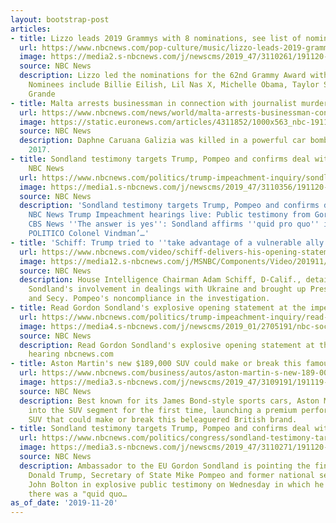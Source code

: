 ```yaml
---
layout: bootstrap-post
articles:
- title: Lizzo leads 2019 Grammys with 8 nominations, see list of nominees
  url: https://www.nbcnews.com/pop-culture/music/lizzo-leads-2019-grammys-8-nominations-see-list-nominees-n1086636
  image: https://media2.s-nbcnews.com/j/newscms/2019_47/3110261/191120-lizzo-grammys-mc-1350_457f8dbee4016befee49369d0ff393d5.nbcnews-fp-1200-630.JPG
  source: NBC News
  description: Lizzo led the nominations for the 62nd Grammy Award with eight nods.
    Nominees include Billie Eilish, Lil Nas X, Michelle Obama, Taylor Swift, Ariana
    Grande
- title: Malta arrests businessman in connection with journalist murder
  url: https://www.nbcnews.com/news/world/malta-arrests-businessman-connection-journalist-murder-n1086686
  image: https://static.euronews.com/articles/4311852/1000x563_nbc-191120-yorgen_fenech-mc-1431_5179e3b8974bd34ad6b7bb9c6b8607ed.jpg
  source: NBC News
  description: Daphne Caruana Galizia was killed in a powerful car bomb in October
    2017.
- title: Sondland testimony targets Trump, Pompeo and confirms deal with Ukraine -
    NBC News
  url: https://www.nbcnews.com/politics/trump-impeachment-inquiry/sondland-testimony-targets-trump-pompeo-confirms-deal-ukraine-n1086541
  image: https://media1.s-nbcnews.com/j/newscms/2019_47/3110356/191120-gordon-sondland-cs-943a_28017ffc5453ed990f189fb6311e7e0d.nbcnews-fp-1200-630.jpg
  source: NBC News
  description: 'Sondland testimony targets Trump, Pompeo and confirms deal with Ukraine
    NBC News Trump Impeachment hearings live: Public testimony from Gordan Sondland
    CBS News ''The answer is yes'': Sondland affirms ''quid pro quo'' in Ukraine dealings
    POLITICO Colonel Vindman’…'
- title: 'Schiff: Trump tried to ''take advantage of a vulnerable ally'''
  url: https://www.nbcnews.com/video/schiff-delivers-his-opening-statement-in-sondland-s-impeachment-hearing-73745989619
  image: https://media12.s-nbcnews.com/j/MSNBC/Components/Video/201911/nbc_now_schiff_sondland_open_191120_1920x1080.nbcnews-fp-1200-630.jpg
  source: NBC News
  description: House Intelligence Chairman Adam Schiff, D-Calif., detailed Amb. Gordon
    Sondland's involvement in dealings with Ukraine and brought up President Trump
    and Secy. Pompeo's noncompliance in the investigation.
- title: Read Gordon Sondland's explosive opening statement at the impeachment hearing
  url: https://www.nbcnews.com/politics/trump-impeachment-inquiry/read-gordon-sondland-s-explosive-opening-statement-impeachment-hearing-n1086621
  image: https://media4.s-nbcnews.com/j/newscms/2019_01/2705191/nbc-social-default_b6fa4fef0d31ca7e8bc7ff6d117ca9f4.nbcnews-fp-1200-630.png
  source: NBC News
  description: Read Gordon Sondland's explosive opening statement at the impeachment
    hearing nbcnews.com
- title: Aston Martin's new $189,000 SUV could make or break this famous British brand
  url: https://www.nbcnews.com/business/autos/aston-martin-s-new-189-000-suv-could-make-or-n1085541
  image: https://media3.s-nbcnews.com/j/newscms/2019_47/3109191/191119-aston-martin-dbx-2-cs-247p_ee476d2b8e27ec41e1cff93211712b3f.nbcnews-fp-1200-630.jpg
  source: NBC News
  description: Best known for its James Bond-style sports cars, Aston Martin has moved
    into the SUV segment for the first time, launching a premium performance $189,000
    SUV that could make or break this beleaguered British brand.
- title: Sondland testimony targets Trump, Pompeo and confirms deal with Ukraine
  url: https://www.nbcnews.com/politics/congress/sondland-testimony-targets-trump-pompeo-confirms-deal-ukraine-n1086541
  image: https://media3.s-nbcnews.com/j/newscms/2019_47/3110271/191120-gordon-sondland-cs-852a_644f20e95dddd91f4034d2dcb834020d.nbcnews-fp-1200-630.jpg
  source: NBC News
  description: Ambassador to the EU Gordon Sondland is pointing the finger at President
    Donald Trump, Secretary of State Mike Pompeo and former national security adviser
    John Bolton in explosive public testimony on Wednesday in which he says explicitly
    there was a "quid quo…
as_of_date: '2019-11-20'
---
```



